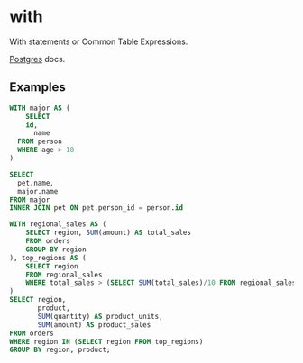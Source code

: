 # with

With statements or Common Table Expressions.

[Postgres](https://www.postgresql.org/docs/current/queries-with.html) docs.


## Examples


```sql
WITH major AS (
	SELECT
    id,
	  name
  FROM person
  WHERE age > 18
)

SELECT 
  pet.name,
  major.name
FROM major
INNER JOIN pet ON pet.person_id = person.id
```

```sql
WITH regional_sales AS (
    SELECT region, SUM(amount) AS total_sales
    FROM orders
    GROUP BY region
), top_regions AS (
    SELECT region
    FROM regional_sales
    WHERE total_sales > (SELECT SUM(total_sales)/10 FROM regional_sales)
)
SELECT region,
       product,
       SUM(quantity) AS product_units,
       SUM(amount) AS product_sales
FROM orders
WHERE region IN (SELECT region FROM top_regions)
GROUP BY region, product;
```
